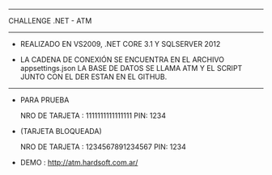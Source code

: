 ***************************************
CHALLENGE .NET - ATM
***************************************
- REALIZADO EN VS2009, .NET CORE 3.1 Y SQLSERVER 2012

- LA CADENA DE CONEXIÓN SE ENCUENTRA EN EL ARCHIVO  appsettings.json
  LA BASE DE DATOS SE LLAMA ATM Y EL SCRIPT JUNTO CON EL DER ESTAN EN EL GITHUB.


 ***************************************
- PARA PRUEBA 
 
  NRO DE TARJETA : 1111111111111111
  PIN: 1234 
 
 - (TARJETA BLOQUEADA)
 
    NRO DE TARJETA : 1234567891234567  PIN: 1234   

 
- DEMO : http://atm.hardsoft.com.ar/
